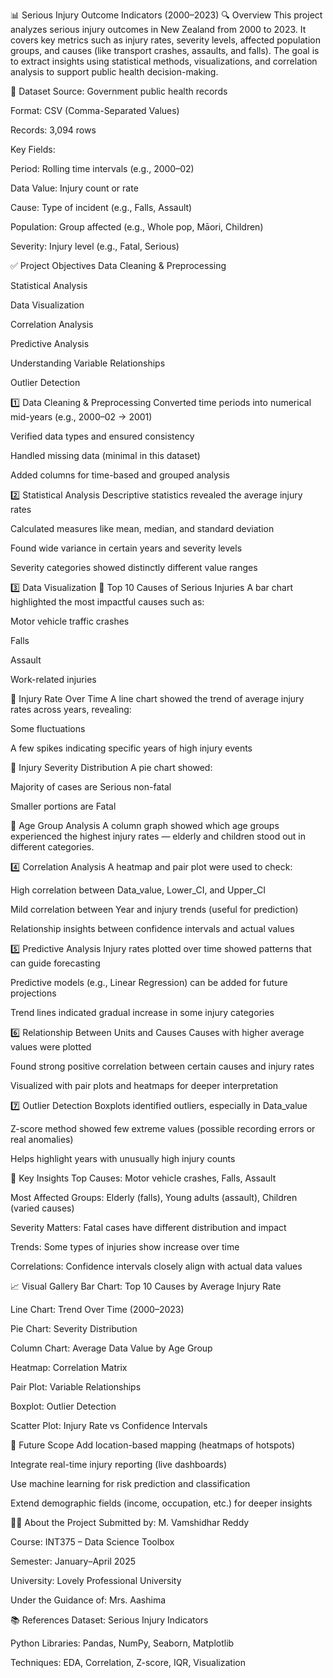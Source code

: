 📊 Serious Injury Outcome Indicators (2000–2023)
🔍 Overview
This project analyzes serious injury outcomes in New Zealand from 2000 to 2023. It covers key metrics such as injury rates, severity levels, affected population groups, and causes (like transport crashes, assaults, and falls). The goal is to extract insights using statistical methods, visualizations, and correlation analysis to support public health decision-making.

📁 Dataset
Source: Government public health records

Format: CSV (Comma-Separated Values)

Records: 3,094 rows  

Key Fields:
  
Period: Rolling time intervals (e.g., 2000–02)

Data Value: Injury count or rate

Cause: Type of incident (e.g., Falls, Assault)

Population: Group affected (e.g., Whole pop, Māori, Children)

Severity: Injury level (e.g., Fatal, Serious)

✅ Project Objectives
Data Cleaning & Preprocessing

Statistical Analysis

Data Visualization

Correlation Analysis

Predictive Analysis

Understanding Variable Relationships

Outlier Detection

1️⃣ Data Cleaning & Preprocessing
Converted time periods into numerical mid-years (e.g., 2000–02 → 2001)

Verified data types and ensured consistency

Handled missing data (minimal in this dataset)

Added columns for time-based and grouped analysis

2️⃣ Statistical Analysis
Descriptive statistics revealed the average injury rates

Calculated measures like mean, median, and standard deviation

Found wide variance in certain years and severity levels

Severity categories showed distinctly different value ranges

3️⃣ Data Visualization
🔹 Top 10 Causes of Serious Injuries
A bar chart highlighted the most impactful causes such as:

Motor vehicle traffic crashes

Falls

Assault

Work-related injuries

🔹 Injury Rate Over Time
A line chart showed the trend of average injury rates across years, revealing:

Some fluctuations

A few spikes indicating specific years of high injury events

🔹 Injury Severity Distribution
A pie chart showed:

Majority of cases are Serious non-fatal

Smaller portions are Fatal

🔹 Age Group Analysis
A column graph showed which age groups experienced the highest injury rates — elderly and children stood out in different categories.

4️⃣ Correlation Analysis
A heatmap and pair plot were used to check:

High correlation between Data_value, Lower_CI, and Upper_CI

Mild correlation between Year and injury trends (useful for prediction)

Relationship insights between confidence intervals and actual values

5️⃣ Predictive Analysis
Injury rates plotted over time showed patterns that can guide forecasting

Predictive models (e.g., Linear Regression) can be added for future projections

Trend lines indicated gradual increase in some injury categories

6️⃣ Relationship Between Units and Causes
Causes with higher average values were plotted

Found strong positive correlation between certain causes and injury rates

Visualized with pair plots and heatmaps for deeper interpretation

7️⃣ Outlier Detection
Boxplots identified outliers, especially in Data_value

Z-score method showed few extreme values (possible recording errors or real anomalies)

Helps highlight years with unusually high injury counts

📌 Key Insights
Top Causes: Motor vehicle crashes, Falls, Assault

Most Affected Groups: Elderly (falls), Young adults (assault), Children (varied causes)

Severity Matters: Fatal cases have different distribution and impact

Trends: Some types of injuries show increase over time

Correlations: Confidence intervals closely align with actual data values

📈 Visual Gallery
Bar Chart: Top 10 Causes by Average Injury Rate

Line Chart: Trend Over Time (2000–2023)

Pie Chart: Severity Distribution

Column Chart: Average Data Value by Age Group

Heatmap: Correlation Matrix

Pair Plot: Variable Relationships

Boxplot: Outlier Detection

Scatter Plot: Injury Rate vs Confidence Intervals

🔮 Future Scope
Add location-based mapping (heatmaps of hotspots)

Integrate real-time injury reporting (live dashboards)

Use machine learning for risk prediction and classification

Extend demographic fields (income, occupation, etc.) for deeper insights

👨‍🎓 About the Project
Submitted by: M. Vamshidhar Reddy

Course: INT375 – Data Science Toolbox

Semester: January–April 2025

University: Lovely Professional University

Under the Guidance of: Mrs. Aashima

📚 References
Dataset: Serious Injury Indicators

Python Libraries: Pandas, NumPy, Seaborn, Matplotlib

Techniques: EDA, Correlation, Z-score, IQR, Visualization

